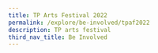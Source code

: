 ```yaml
---
title: TP Arts Festival 2022
permalink: /explore/be-involved/tpaf2022
description: TP arts festival
third_nav_title: Be Involved
---
```

